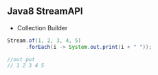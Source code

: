 ## Java8 StreamAPI
- Collection Builder

```java
Stream.of(1, 2, 3, 4, 5)
      .forEach(i -> System.out.print(i + " "));

//out put
// 1 2 3 4 5
```
